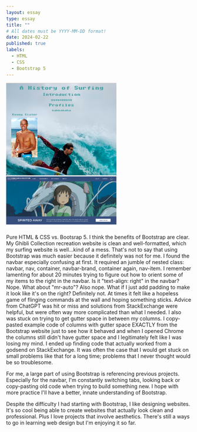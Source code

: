 ```yaml
---
layout: essay
type: essay
title: ""
# All dates must be YYYY-MM-DD format!
date: 2024-02-22
published: true
labels:
  - HTML
  - CSS
  - Bootstrap 5
---
```


<img src="../img/firstwebsite.png" alt="firstweb" width="300px"> <img src="../img/newwebsite.png" alt="newweb" width="300px">

Pure HTML & CSS vs. Bootsrap 5. I think the benefits of Bootstrap are clear. My Ghibli Collection recreation website is clean and well-formatted, which my surfing website is well...kind of a mess. That's not to say that using Bootstrap was much easier because it definitely was not for me. I found the navbar especially confusing at first. It required an jumble of nested class: navbar, nav, container, navbar-brand, container again, nav-item. I remember lamenting for about 20 minutes trying to figure out how to orient some of my items to the right in the navbar. Is it "text-align: right" in the navbar? Nope. What about "mr-auto"? Also nope. What if I just add padding to make it look like it's on the right? Definitely not. At times it felt like a hopeless game of flinging commands at the wall and hoping something sticks. Advice from ChatGPT was hit or miss and solutions from StackExchange were helpful, but were often way more complicated than what I needed. I also was stuck on trying to get gutter space in between my columns. I copy-pasted example code of columns with gutter space EXACTLY from the Bootstrap website just to see how it behaved and when I opened Chrome the columns still didn't have gutter space and I legitimately felt like I was losing my mind. I ended up finding code that actually worked from a godsend on StackExchange. It was often the case that I would get stuck on small problems like that for a long time; problems that I never thought would be so troublesome. 

For me, a large part of using Bootstrap is referencing previous projects. Especially for the navbar, I'm constantly switching tabs, looking back or copy-pasting old code when trying to build something new. I hope with more practice I'll have a better, innate understanding of Bootstrap. 

Despite the difficulty I had starting with Bootstrap, I like designing websites. It's so cool being able to create websites that actually look clean and professional. Plus I love projects that involve aesthetics. There's still a ways to go in learning web design but I'm enjoying it so far. 
